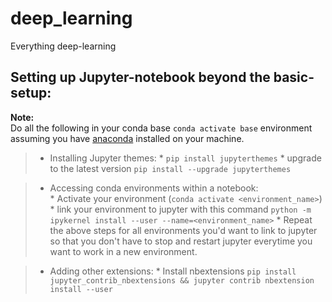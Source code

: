 # deep_learning
<p>
    Everything deep-learning
</p>

## Setting up Jupyter-notebook beyond the basic-setup:
**Note:** <br>
Do all the following in your conda base ```conda activate base``` environment assuming you have [anaconda](https://www.anaconda.org/) installed on your machine.
> * Installing Jupyter themes: 
    * ```pip install jupyterthemes``` 
    * upgrade to the latest version ```pip install --upgrade jupyterthemes```
   
> * Accessing conda environments within a notebook:<br>
    * Activate your environment (```conda activate <environment_name>```)
    * link your environment to jupyter with this command ```python -m ipykernel install --user --name=<environment_name>```
    * Repeat the above steps for all environments you'd want to link to jupyter so that you don't have to stop and restart jupyter everytime you want to work in a new environment.

> * Adding other extensions:
    * Install nbextensions  ```pip install jupyter_contrib_nbextensions && jupyter contrib nbextension install --user```
